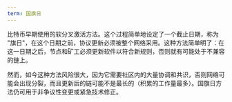 ```yaml
---
term: 国旗日
---
```

比特币早期使用的软分叉激活方法。这个过程简单地设定了一个截止日期，称为 "旗日"，在这个日期之前，协议更新必须被整个网络采用。这种方法简单明了：在这一日期之后，节点和矿工必须更新软件以符合新规则，否则就有可能处于不兼容的链上。

然而，如今这种方法风险很大，因为它需要社区内的大量协调和共识，否则网络可能会出现分裂，而且更新后的链可能不是最长的（积累的工作量最多）。国旗日方法仍可用于非争议性变更或紧急技术修正。